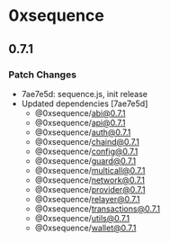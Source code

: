 # 0xsequence

## 0.7.1
### Patch Changes

- 7ae7e5d: sequence.js, init release
- Updated dependencies [7ae7e5d]
  - @0xsequence/abi@0.7.1
  - @0xsequence/api@0.7.1
  - @0xsequence/auth@0.7.1
  - @0xsequence/chaind@0.7.1
  - @0xsequence/config@0.7.1
  - @0xsequence/guard@0.7.1
  - @0xsequence/multicall@0.7.1
  - @0xsequence/network@0.7.1
  - @0xsequence/provider@0.7.1
  - @0xsequence/relayer@0.7.1
  - @0xsequence/transactions@0.7.1
  - @0xsequence/utils@0.7.1
  - @0xsequence/wallet@0.7.1
